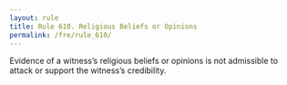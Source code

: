 ```yaml
---
layout: rule
title: Rule 610. Religious Beliefs or Opinions
permalink: /fre/rule_610/
---
```


Evidence of a witness’s religious beliefs or opinions is not admissible to attack or support the witness’s credibility.

